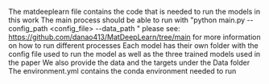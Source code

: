 The matdeeplearn file contains the code that is needed to run the models in this work
The main process should be able to run with "python main.py --config_path <config_file> --data_path <data>"
please see: https://github.com/danao413/MatDeepLearn/tree/main for more information on how to run different processes
Each model has their own folder with the config file used to run the model as well as the three trained models used in the paper
We also provide the data and the targets under the Data folder
The environment.yml contains the conda environment needed to run 
